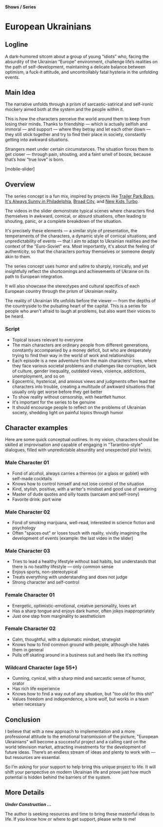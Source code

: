 #### Shows / Series

# European Ukrainians

## Logline

A dark-humored sitcom about a group of young “idiots” who, facing the absurdity of the Ukrainian “Europe” environment, challenge life’s realities on the path of self-development, maintaining a delicate balance between optimism, a fuck-it attitude, and uncontrollably fatal hysteria in the unfolding events.

## Main Idea

The narrative unfolds through a prism of sarcastic-satirical and self-ironic mockery aimed both at the system and the people within it.

This is how the characters perceive the world around them to keep from losing their minds. Thanks to friendship — which is actually selfish and immoral — and support — where they betray and let each other down — they still stick together and try to find their place in society, constantly getting into awkward situations.

Strangers meet under certain circumstances. The situation forces them to get closer — through pain, shouting, and a faint smell of booze, because that’s how “true love” is born.

[mobile-slider]

## Overview

The series concept is a fun mix, inspired by projects like [Trailer Park Boys](https://www.imdb.com/title/tt0290988/), [It's Always Sunny in Philadelphia](https://www.imdb.com/title/tt0472954/), [Broad City](https://www.imdb.com/title/tt2578560/), and [New Kids Turbo](https://www.imdb.com/title/tt1648112/).

The videos in the slider demonstrate typical scenes where characters find themselves in awkward, comical, or absurd situations, often leading to shouting, panic, or a complete breakdown of the situation.

It's precisely these elements — a similar style of presentation, the temperaments of the characters, a dynamic style of comical situations, and unpredictability of events — that I aim to adapt to Ukrainian realities and the context of the "Euro-Soviet" era. Most importantly, it's about the feeling of authenticity, so that the characters portray themselves or someone deeply akin to them.

The series concept uses humor and satire to sharply, ironically, and yet insightfully reflect the shortcomings and achievements of Ukraine on its path to European integration.

It will also showcase the stereotypes and cultural specifics of each European country through the prism of Ukrainian reality.

The reality of Ukrainian life unfolds before the viewer — from the depths of the countryside to the pulsating heart of the capital. This is a series for people who aren't afraid to laugh at problems, but also want their voices to be heard.

### Script

- Topical issues relevant to everyone
- The main characters are ordinary people from different generations, constantly accompanied by a money deficit, but who are desperately trying to find their way in the world of work and relationships
- Each episode is a new adventure from the main characters' lives, where they face various societal problems and challenges like corruption, lack of culture, gender inequality, outdated views, violence, addictions, unemployment, and so on
- Egocentric, hysterical, and anxious views and judgments often lead the characters into trouble, creating a multitude of awkward situations that usually only get worse before they get better
- To show reality without censorship, with heartfelt humor.
- It's important for the series to be genuine
- It should encourage people to reflect on the problems of Ukrainian society, shedding light on painful topics through humor

## Character examples

Here are some quick conceptual outlines. In my vision, characters should be skilled at improvisation and capable of engaging in "Tarantino-style" dialogues, filled with unpredictable absurdity and unexpected plot twists.

### Male Character 01

- Fond of alcohol, always carries a thermos (or a glass or goblet) with self-made cocktails
- Knows how to control himself and not lose control of the situation
- Kind, stylish, positive, with a writer's mindset and good use of swearing
- Master of dude quotes and silly toasts (sarcasm and self-irony)
- Favorite drink: port wine

### Male Character 02

- Fond of smoking marijuana, well-read, interested in science fiction and psychology
- Often "spaces out" or loses touch with reality, vividly imagining the development of events (example: the last video in the slider)

### Male Character 03

- Tries to lead a healthy lifestyle without bad habits, but understands that there is no healthy lifestyle — only common sense
- Enjoys sports, non-stereotypical
- Treats everything with understanding and does not judge
- Strong character and self-control

### Female Character 01

- Energetic, optimistic-emotional, creative personality, loves art
- Has a sharp tongue and enjoys dark humor, often jokes inappropriately
- Just one step from marginality to aestheticism

### Female Character 02

- Calm, thoughtful, with a diplomatic mindset, strategist
- Knows how to find common ground with people, although she hates them in general
- Pulls off skating around in a business suit and heels like it's nothing

### Wildcard Character (age 55+)

- Cunning, cynical, with a sharp mind and sarcastic sense of humor, orator
- Has rich life experience
- Knows how to find a way out of any situation, but "too old for this shit"
- Values freedom and independence, a lone wolf, but works in a team when necessary

## Conclusion

I believe that with a new approach to implementation and a more professional attitude to the emotional transmission of the picture, "European Ukrainians" will become a successful project and a calling card on the world television market, attracting investments for the development of future ideas. There’s an endless stream of ideas and plenty to work with — but resources are essential.

So I’m asking for your support to help bring this unique project to life. It will shift your perspective on modern Ukrainian life and prove just how much potential is hidden behind the barriers of the system.

## More Details

***Under Construction …***

The author is seeking resources and time to bring these masterful ideas to life. If you know how or where to get support, please write to me!